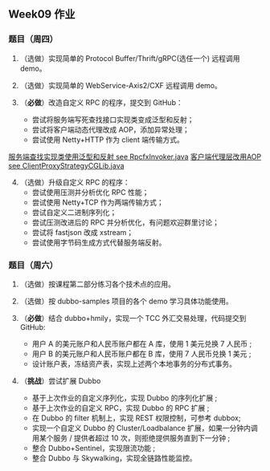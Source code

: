 ## Week09 作业

### 题目（周四）
1. （选做）实现简单的 Protocol Buffer/Thrift/gRPC(选任一个) 远程调用 demo。

2. （选做）实现简单的 WebService-Axis2/CXF 远程调用 demo。

3. （**必做**）改造自定义 RPC 的程序，提交到 GitHub：
    + 尝试将服务端写死查找接口实现类变成泛型和反射；
    + 尝试将客户端动态代理改成 AOP，添加异常处理；
    + 尝试使用 Netty+HTTP 作为 client 端传输方式。
 
 [服务端查找实现类使用泛型和反射 see RpcfxInvoker.java](./rpcfx/rpcfx-core/src/main/java/me/collectmind/rpcfx/core/server/RpcfxInvoker.java) 
 [客户端代理层改用AOP see ClientProxyStrategyCGLib.java](./rpcfx/rpcfx-core/src/main/java/me/collectmind/rpcfx/core/client/proxy/impl/ClientProxyStrategyCGLib.java)

 
 
4. （选做）升级自定义 RPC 的程序：
    + 尝试使用压测并分析优化 RPC 性能；
    + 尝试使用 Netty+TCP 作为两端传输方式；
    + 尝试自定义二进制序列化；
    + 尝试压测改进后的 RPC 并分析优化，有问题欢迎群里讨论；
    + 尝试将 fastjson 改成 xstream；
    + 尝试使用字节码生成方式代替服务端反射。



### 题目（周六）
1. （选做）按课程第二部分练习各个技术点的应用。

2. （选做）按 dubbo-samples 项目的各个 demo 学习具体功能使用。

3. （**必做**）结合 dubbo+hmily，实现一个 TCC 外汇交易处理，代码提交到 GitHub:
    + 用户 A 的美元账户和人民币账户都在 A 库，使用 1 美元兑换 7 人民币 ;
    + 用户 B 的美元账户和人民币账户都在 B 库，使用 7 人民币兑换 1 美元 ;
    + 设计账户表，冻结资产表，实现上述两个本地事务的分布式事务。
   
   
   

4. （**挑战**）尝试扩展 Dubbo
    + 基于上次作业的自定义序列化，实现 Dubbo 的序列化扩展 ;
    + 基于上次作业的自定义 RPC，实现 Dubbo 的 RPC 扩展 ;
    + 在 Dubbo 的 filter 机制上，实现 REST 权限控制，可参考 dubbox;
    + 实现一个自定义 Dubbo 的 Cluster/Loadbalance 扩展，如果一分钟内调用某个服务 / 提供者超过 10 次，则拒绝提供服务直到下一分钟 ;
    + 整合 Dubbo+Sentinel，实现限流功能 ;
    + 整合 Dubbo 与 Skywalking，实现全链路性能监控。

